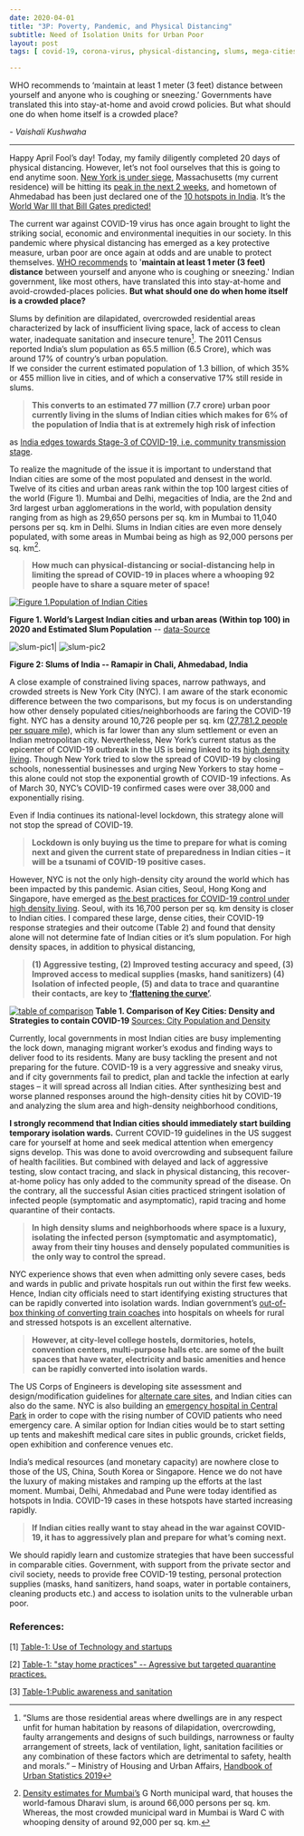 ```yaml
---
date: 2020-04-01
title: "3P: Poverty, Pandemic, and Physical Distancing"
subtitle: Need of Isolation Units for Urban Poor
layout: post
tags: [ covid-19, corona-virus, physical-distancing, slums, mega-cities]

---
```


WHO recommends to ‘maintain at least 1 meter (3 feet) distance between yourself 
and anyone who is coughing or sneezing.’ Governments have translated this into stay-at-home 
and avoid crowd policies. But what should one do when home itself is a crowded place? 

*- Vaishali Kushwaha*

---

Happy April Fool’s day! Today, my family diligently completed 20 days of physical distancing. 
However, let’s not fool ourselves that this is going to end anytime soon. [New York is under siege](https://www.nytimes.com/2020/04/01/nyregion/coronavirus-new-york-update.html?action=click&module=Spotlight&pgtype=Homepage), 
Massachusetts (my current residence) will be hitting its [peak in the next 2 weeks](https://www.nbcboston.com/news/coronavirus/researchers-predict-coronavirus-surge-in-massachusetts-new-england/2099748/), 
and hometown of Ahmedabad has been just declared one of the [10 hotspots in India](https://economictimes.indiatimes.com/news/politics-and-nation/indias-10-covid-19-hotspots-an-overview/articleshow/74928317.cms). 
It’s the [World War III that Bill Gates predicted!](https://www.ted.com/talks/bill_gates_the_next_outbreak_we_re_not_ready)

The current war against COVID-19 virus has once again brought to light the striking social, economic and
environmental inequities in our society. 
In this pandemic where physical distancing has emerged as a key protective measure, urban poor are once again at odds and are unable to protect themselves. 
[WHO recommends](https://www.who.int/emergencies/diseases/novel-coronavirus-2019/advice-for-public)
to '**maintain at least 1 meter (3 feet) distance** between yourself and anyone who is coughing or sneezing.' 
Indian government, like most others, have translated this into stay-at-home and avoid-crowded-places policies. **But what should one do when home itself is a crowded place?**


Slums by definition are dilapidated, overcrowded residential areas characterized by lack of insufficient living space, lack of access to clean water, inadequate sanitation and insecure tenure[^1]. The 2011 Census reported India’s slum population as 65.5 million (6.5 Crore), which was around 17% of country’s urban population.  
If we consider the current estimated population of 1.3 billion, of which 35% or 455 million live in cities, and of which a conservative 17% still reside in slums. 


> **This converts to an estimated 77 million (7.7 crore) urban poor currently living in the slums of Indian cities which makes for 6% of the population of India that is at extremely high risk of infection**
 
as [India edges towards Stage-3 of COVID-19, i.e. community transmission stage](https://economictimes.indiatimes.com/news/politics-and-nation/covid-19-new-sop-by-health-ministry-states-indias-current-phase-as-local-transmission-and-limited-community-transmission/articleshow/74884816.cms).

To realize the magnitude of the issue it is important to understand that Indian cities are some of the most populated and densest in the world. 
Twelve of its cities and urban areas rank within the top 100 largest cities of the world (Figure 1). Mumbai and Delhi, megacities of India, are the 2nd and 3rd largest urban agglomerations in the world, with population density ranging from as high as 29,650 persons per sq. km in Mumbai to 11,040 persons per sq. km in Delhi. 
Slums in Indian cities are even more densely populated, with some areas in Mumbai being as high as 92,000 persons per sq. km[^2]. 

> **How much can physical-distancing or social-distancing help in limiting the spread of COVID-19 in places where a whooping 92 people have to share a square meter of space!**


[![Figure 1.Population of Indian Cities](../img/India_Urban_Population_2020.jpg)](../img/India_Urban_Population_2020.jpg)

**Figure 1. World’s Largest Indian cities and urban areas (Within top 100) in 2020 and Estimated Slum Population** -- [data-Source](http://www.citymayors.com/statistics/urban_2020_1.html)


![slum-pic1](../img/article-2-pic-1.jpeg)| ![slum-pic2](../img/article-2-pic2.jpeg)

**Figure 2: Slums of India -- Ramapir in Chali, Ahmedabad, India**

A close example of constrained living spaces, narrow pathways, and crowded streets is New York City (NYC). 
I am aware of the stark economic difference between the two comparisons, but my focus is on understanding how other densely populated cities/neighborhoods are faring the COVID-19 fight. 
NYC has a density around 10,726 people per sq. km ([27,781.2 people per square mile](https://www.census.gov/content/dam/Census/library/publications/2015/demo/p25-1142.pdf)), which is far lower than any slum settlement or even an Indian metropolitan city. 
Nevertheless, New York’s current status as the epicenter of COVID-19 outbreak in the US is being linked to its [high density living](https://www.nytimes.com/2020/03/23/nyregion/coronavirus-nyc-crowds-density.html). Though New York tried to slow the spread of COVID-19 by closing schools, nonessential businesses and urging New Yorkers to stay home – this alone could not stop the exponential growth of COVID-19 infections. As of March 30, NYC’s COVID-19 confirmed cases were over 38,000 and exponentially rising. 

Even if India continues its national-level lockdown, this strategy alone will not stop the spread of COVID-19. 

> **Lockdown is only buying us the time to prepare for what is coming next and given the current state of preparedness in Indian cities – it will be a tsunami of COVID-19 positive cases.**



However, NYC is not the only high-density city around the world which has been impacted by this pandemic. 
Asian cities, Seoul, Hong Kong and Singapore, have emerged as [the best practices for COVID-19 control under high density living](https://www.bloomberg.com/opinion/articles/2020-03-30/new-york-is-coronavirus-hot-zone-but-not-because-of-urban-density). 
Seoul, with its 16,700 person per sq. km density is closer to Indian cities. I compared these large, dense cities, their COVID-19 response strategies and their outcome (Table 2) and found that density alone will not determine fate of Indian cities or it’s slum population. 
For high density spaces, in addition to physical distancing, 
> **(1) Aggressive testing, 
(2) Improved testing accuracy and speed, 
(3) Improved access to medical supplies (masks, hand sanitizers) 
(4) Isolation of infected people, 
(5) and data to trace and quarantine their contacts, are key to [‘flattening the curve’](https://www.nytimes.com/article/flatten-curve-coronavirus.html).**


[![table of comparison](../img/City_COVID-19_Response_Comparison_Table.jpg)](../img/City_COVID-19_Response_Comparison_Table.jpg)
**Table 1. Comparison of Key Cities: Density and Strategies to contain COVID-19** 
[Sources: City Population and Density](http://www.citymayors.com/statistics/largest-cities-density-125.htmlfrom)


Currently, local governments in most Indian cities are busy implementing the lock down, managing migrant worker’s exodus and finding ways to deliver food to its residents. 
Many are busy tackling the present and not preparing for the future. COVID-19 is a very aggressive and sneaky virus, and if city governments fail to predict, plan and tackle the infection at early stages – it will spread across all Indian cities. 
After synthesizing best and worse planned responses around the high-density cities hit by COVID-19 and analyzing the slum area and high-density neighborhood conditions, 

**I strongly recommend that Indian cities should immediately start building temporary isolation wards.**
Current COVID-19 guidelines in the US suggest care for yourself at home and seek medical attention when emergency signs develop. This was done to avoid overcrowding and subsequent failure of health facilities. 
But combined with delayed and lack of aggressive testing, slow contact tracing, and slack in physical distancing, this recover-at-home policy has only added to the community spread of the disease. On the contrary, all the successful Asian cities practiced stringent isolation of infected people (symptomatic and asymptomatic), rapid tracing and home quarantine of their contacts.

> **In high density slums and neighborhoods where space is a luxury, isolating the infected person (symptomatic and asymptomatic), away from their tiny houses and densely populated communities is the only way to control the spread.**

NYC experience shows that even when admitting only severe cases, beds and wards in public and private hospitals run out within the first few weeks. Hence, Indian city officials need to start identifying existing structures that can be rapidly converted into isolation wards. 
Indian government’s [out-of-box thinking of converting train coaches](https://www.bloomberg.com/news/articles/2020-03-31/oldest-asian-railway-turns-coaches-into-india-isolation-wards) into hospitals on wheels for rural and stressed hotspots is an excellent alternative.

> **However, at city-level college hostels, dormitories, hotels, convention centers, multi-purpose halls etc. are some of the built spaces that have water, electricity and basic amenities and hence can be rapidly converted into isolation wards.** 

The US Corps of Engineers is developing site assessment and design/modification guidelines for [alternate care sites](https://www.usace.army.mil/Coronavirus/Alternate-Care-Sites/), and Indian cities can also do the same. NYC is also building an [emergency hospital in Central Park](https://www.nbcnewyork.com/news/local/new-york-city-builds-emergency-field-hospital-in-central-park/2349804/) in order to cope with the rising number of COVID patients who need emergency care. A similar option for Indian cities would be to start setting up tents and makeshift medical care sites in public grounds, cricket fields, open exhibition and conference venues etc.

India’s medical resources (and monetary capacity) are nowhere close to those of the US, China, South Korea or Singapore. 
Hence we do not have the luxury of making mistakes and ramping up the efforts at the last moment. Mumbai, Delhi, Ahmedabad and Pune were today identified as hotspots in India. 
COVID-19 cases in these hotspots have started increasing rapidly. 

> **If Indian cities really want to stay ahead in the war against COVID-19, it has to aggressively plan and prepare for what’s coming next.** 

We should rapidly learn and customize strategies that have been successful in comparable cities. Government, with support from the private sector and civil society, needs to provide free COVID-19 testing, personal protection supplies (masks, hand sanitizers, hand soaps, water in portable containers, cleaning products etc.) and access to isolation units to the vulnerable urban poor.




[^1]: “Slums are those residential areas where dwellings are in any respect unfit for human habitation by reasons of dilapidation, overcrowding, faulty arrangements and designs of such buildings, narrowness or faulty arrangement of streets, lack of ventilation, light, sanitation facilities or any combination of these factors which are detrimental to safety, health and morals.” – Ministry of Housing and Urban Affairs, [Handbook of Urban Statistics 2019](http://mohua.gov.in/pdf/5c80e2225a124Handbook%20of%20Urban%20Statistics%202019.pdf)

[^2]: [Density estimates for Mumbai’s](https://www.hindustantimes.com/mumbai-news/does-dharavi-in-mumbai-have-a-million-residents/story-rAsCWDqsU86dpW9NhoMcJP.html) G North municipal ward, that houses the world-famous Dharavi slum, is around 66,000 persons per sq. km. Whereas, the most crowded municipal ward in Mumbai is Ward C with whooping density of around 92,000 per sq. km.

### References:

[1] [Table-1: Use of Technology and startups](https://www.techinasia.com/korea-response-covid19-praised-startups-helped)

[2] [Table-1: "stay home practices" -- Agressive but targeted quarantine practices.](https://www.statnews.com/2020/03/23/singapore-teach-united-states-about-covid-19-response)

[3] [Table-1:Public awareness and sanitation](https://www.statnews.com/2020/03/26/coronavirus-hong-kong-resurgenece-holds-lesson-defeating-it-demands-persistence)
